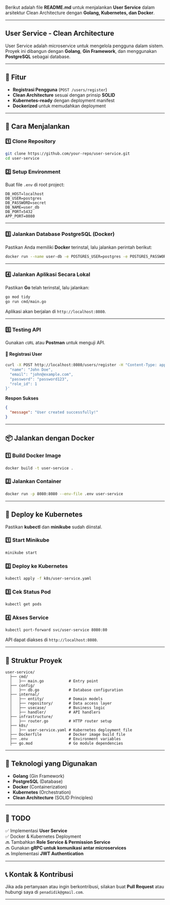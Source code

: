 Berikut adalah file **README.md** untuk menjalankan **User Service** dalam arsitektur Clean Architecture dengan **Golang, Kubernetes, dan Docker**.  

---

## **User Service - Clean Architecture**
User Service adalah microservice untuk mengelola pengguna dalam sistem. Proyek ini dibangun dengan **Golang**, **Gin Framework**, dan menggunakan **PostgreSQL** sebagai database.

---

## **📌 Fitur**
- **Registrasi Pengguna** (`POST /users/register`)
- **Clean Architecture** sesuai dengan prinsip **SOLID**
- **Kubernetes-ready** dengan deployment manifest
- **Dockerized** untuk memudahkan deployment

---

## **🚀 Cara Menjalankan**

### **1️⃣ Clone Repository**
```sh
git clone https://github.com/your-repo/user-service.git
cd user-service
```

### **2️⃣ Setup Environment**
Buat file `.env` di root project:
```
DB_HOST=localhost
DB_USER=postgres
DB_PASSWORD=secret
DB_NAME=user_db
DB_PORT=5432
APP_PORT=8080
```

---

### **3️⃣ Jalankan Database PostgreSQL (Docker)**
Pastikan Anda memiliki **Docker** terinstal, lalu jalankan perintah berikut:
```sh
docker run --name user-db -e POSTGRES_USER=postgres -e POSTGRES_PASSWORD=secret -e POSTGRES_DB=user_db -p 5432:5432 -d postgres
```

---

### **4️⃣ Jalankan Aplikasi Secara Lokal**
Pastikan **Go** telah terinstal, lalu jalankan:
```sh
go mod tidy
go run cmd/main.go
```
Aplikasi akan berjalan di `http://localhost:8080`.

---

### **5️⃣ Testing API**
Gunakan `cURL` atau **Postman** untuk menguji API.

#### 🔹 **Registrasi User**
```sh
curl -X POST http://localhost:8080/users/register -H "Content-Type: application/json" -d '{
  "name": "John Doe",
  "email": "john@example.com",
  "password": "password123",
  "role_id": 1
}'
```
**Respon Sukses**
```json
{
  "message": "User created successfully!"
}
```

---

## **📦 Jalankan dengan Docker**
### **1️⃣ Build Docker Image**
```sh
docker build -t user-service .
```
### **2️⃣ Jalankan Container**
```sh
docker run -p 8080:8080 --env-file .env user-service
```

---

## **📌 Deploy ke Kubernetes**
Pastikan **kubectl** dan **minikube** sudah diinstal.

### **1️⃣ Start Minikube**
```sh
minikube start
```

### **2️⃣ Deploy ke Kubernetes**
```sh
kubectl apply -f k8s/user-service.yaml
```

### **3️⃣ Cek Status Pod**
```sh
kubectl get pods
```

### **4️⃣ Akses Service**
```sh
kubectl port-forward svc/user-service 8080:80
```
API dapat diakses di `http://localhost:8080`.

---

## **📜 Struktur Proyek**
```
user-service/
  ├── cmd/
  │   ├── main.go           # Entry point
  ├── config/
  │   ├── db.go             # Database configuration
  ├── internal/
  │   ├── entity/           # Domain models
  │   ├── repository/       # Data access layer
  │   ├── usecase/          # Business logic
  │   ├── handler/          # API handlers
  ├── infrastructure/
  │   ├── router.go         # HTTP router setup
  ├── k8s/
  │   ├── user-service.yaml # Kubernetes deployment file
  ├── Dockerfile            # Docker image build file
  ├── .env                  # Environment variables
  ├── go.mod                # Go module dependencies
```

---

## **📌 Teknologi yang Digunakan**
- **Golang** (Gin Framework)
- **PostgreSQL** (Database)
- **Docker** (Containerization)
- **Kubernetes** (Orchestration)
- **Clean Architecture** (SOLID Principles)

---

## **📢 TODO**
✅ Implementasi **User Service**  
✅ Docker & Kubernetes Deployment  
🔜 Tambahkan **Role Service & Permission Service**  
🔜 Gunakan **gRPC untuk komunikasi antar microservices**  
🔜 Implementasi **JWT Authentication**  

---

## **📞 Kontak & Kontribusi**
Jika ada pertanyaan atau ingin berkontribusi, silakan buat **Pull Request** atau hubungi saya di `penadidik@gmail.com`.

---


